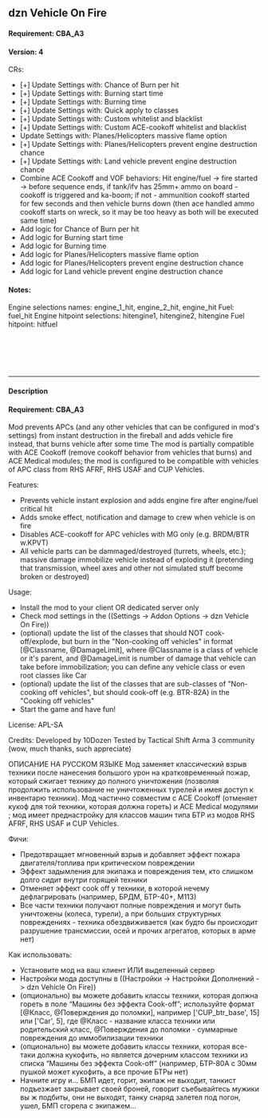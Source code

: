 ## dzn Vehicle On Fire

#### Requirement: CBA_A3
#### Version: 4

CRs:
- [+] Update Settings with: Chance of Burn per hit
- [+] Update Settings with: Burning start time
- [+] Update Settings with: Burning time
- [+] Update Settings with: Quick apply to classes
- [+] Update Settings with: Custom whitelist and blacklist
- [+] Update Settings with: Custom ACE-cookoff whitelist and blacklist
- Update Settings with: Planes/Helicopters massive flame option
- [+] Update Settings with: Planes/Helicopters prevent engine destruction chance
- [+] Update Settings with: Land vehicle prevent engine destruction chance
- Combine ACE Cookoff and VOF behaviors: Hit engine/fuel -> fire started -> before sequence ends, if tank/ifv has 25mm+ ammo on board - cookoff is triggered and ka-boom; if not - ammunition cookoff started for few seconds and then vehicle burns down (then ace handled ammo cookoff starts on wreck, so it may be too heavy as both will be executed same time)
- Add logic for Chance of Burn per hit
- Add logic for Burning start time
- Add logic for Burning time
- Add logic for Planes/Helicopters massive flame option
- Add logic for Planes/Helicopters prevent engine destruction chance
- Add logic for Land vehicle prevent engine destruction chance

#### Notes:
Engine selections names: engine_1_hit, engine_2_hit, engine_hit
Fuel: fuel_hit
Engine hitpoint selections: hitengine1, hitengine2, hitengine
Fuel hitpoint: hitfuel




<br /><br /><br /><br /><hr />
#### Description
#### Requirement: CBA_A3

Mod prevents APCs (and any other vehicles that can be configured in mod's settings) from instant destruction in the fireball and adds vehicle fire instead, that burns vehicle after some time
The mod is partially compatible with ACE Cookoff (remove cookoff behavior from vehicles that burns) and ACE Medical modules; the mod is configured to be compatible with vehicles of APC class from RHS AFRF, RHS USAF and CUP Vehicles.

Features:
- Prevents vehicle instant explosion and adds engine fire after engine/fuel critical hit
- Adds smoke effect, notification and damage to crew when vehicle is on fire
- Disables ACE-cookoff for APC vehicles with MG only (e.g. BRDM/BTR w.KPVT)
- All vehicle parts can be dammaged/destroyed (turrets, wheels, etc.); massive damage immobilize vehicle instead of exploding it (pretending that transmission, wheel axes and other not simulated stuff become broken or destroyed)

Usage:
- Install the mod to your client OR dedicated server only
- Check mod settings in the ((Settings -> Addon Options -> dzn Vehicle On Fire))
- (optional) update the list of the classes that should NOT cook-off/explode, but burn in the "Non-cooking off vehicles" in format [@Classname, @DamageLimit], where @Classname is a class of vehicle or it's parent, and @DamageLimit is number of damage that vehicle can take before immobilization; you can define any vehicle class or even root classes like Car
- (optional) update the list of the classes that are sub-classes of "Non-cooking off vehicles", but should cook-off (e.g. BTR-82A) in the "Cooking off vehicles"
- Start the game and have fun!

License: APL-SA

Credits:
Developed by 10Dozen
Tested by Tactical Shift Arma 3 community (wow, much thanks, such appreciate)

ОПИСАНИЕ НА РУССКОМ ЯЗЫКЕ
Мод заменяет классический взрыв техники после нанесения большого урон на кратковременный пожар, который сжигает технику до полного уничтожения (позволяя продолжить использование не уничтоженных турелей и имея доступ к инвентарю техники).
Мод частично совместим с ACE Cookoff (отменяет кукоф для той техники, которая должна гореть) и ACE Medical модулями ; мод имеет преднастройку для классов машин типа БТР из модов RHS AFRF, RHS USAF и CUP Vehicles.

Фичи:
- Предотвращает мгновенный взрыв и добавляет эффект пожара двигателя/топлива при критическом повреждении
- Эффект задымления для экипажа и повреждения тем, кто слишком долго сидит внутри горящей техники
- Отменяет эффект cook off у техники, в которой нечему дефлагрировать (например, БРДМ, БТР-40+, М113)
- Все части техники получают полные повреждения и могут быть уничтожены (колеса, турели), а при больших структурных повреждениях - техника обездвиживается (как будто бы происходит разрушение трансмиссии, осей и прочих агрегатов, которых в арме нет)

Как использовать:
- Установите мод на ваш клиент ИЛИ выделенный сервер
- Настройки мода доступны в ((Настройки -> Настройки Дополнений -> dzn Vehicle On Fire))
- (опционально) вы можете добавить классы техники, которая должна гореть в поле “Машины без эффекта Cook-off”; используйте формат [@Класс, @Поверждения до поломки], например ['CUP_btr_base', 15] или ['Car', 5], где @Класс - название класса техники или родительский класс, @Поверждения до поломки - суммарные повреждения до иммобилизации техники
- (опционально) вы можете добавить классы техники, которая все-таки должна кукофить, но является дочерним классом техники из списка “Машины без эффекта Cook-off” (например, БТР-80А с 30мм пушкой может кукофить, а все прочие БТРы нет)
- Начните игру и… БМП идет, горит, экипаж не выходит, танкист подъезжает закрывает своей броней, говорит съебывайтесь мужики вы ж подбиты, они не выходят, танку снаряд залетел под погон, ушел, БМП сгорела с экипажем...
